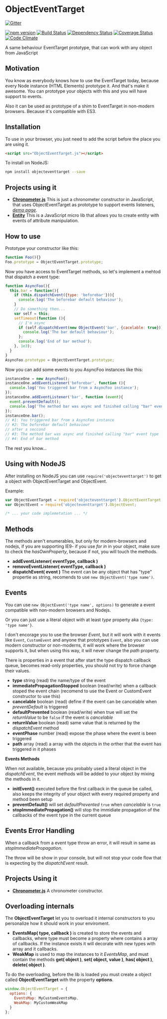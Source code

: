ObjectEventTarget
=================

[![Gitter](https://badges.gitter.im/Join%20Chat.svg)](https://gitter.im/gartz/ObjectEventTarget?utm_source=badge&utm_medium=badge&utm_campaign=pr-badge&utm_content=badge)

[![npm version](https://badge.fury.io/js/objecteventtarget.svg)](http://badge.fury.io/js/objecteventtarget)
[![Build Status](https://travis-ci.org/gartz/ObjectEventTarget.svg?branch=master)](https://travis-ci.org/gartz/ObjectEventTarget)
[![Dependency Status](https://gemnasium.com/gartz/ObjectEventTarget.svg)](https://gemnasium.com/gartz/ObjectEventTarget)
[![Coverage Status](https://coveralls.io/repos/github/gartz/ObjectEventTarget/badge.svg?branch=master)](https://coveralls.io/github/gartz/ObjectEventTarget?branch=master)
[![Code Climate](https://codeclimate.com/github/gartz/ObjectEventTarget/badges/gpa.svg)](https://codeclimate.com/github/gartz/ObjectEventTarget)

A same behaviour EventTarget prototype, that can work with any object from JavaScript

Motivation
----------

You know as everybody knows how to use the EventTarget today, because every Node instance (HTML Elements) prototype it. And that's make it awesome. You can prototype your objects with this and you will have support to events.

Also it can be used as prototype of a shim to EventTarget in non-modern browsers. Because it's compatible with ES3.

Installation
------------

To use in your browser, you just need to add the script before the place you are using it.
```HTML
<script src="ObjectEventTarget.js"></script>
```

To install on NodeJS:
```bash
npm install objecteventtarget --save
```

Projects using it
-----------------

* [**Chronometer.js**](https://github.com/gartz/chronometer.js) This is just a chronometer constructor in JavaScript, that uses ObjectEventTarget as prototype to support events listeners, [*demo page*](http://gartz.github.io/chronometer.js/).
* [**Entity**](https://github.com/gartz/Entity) This is a JavaScript micro lib that allows you to create entity with events of attribute manipulation.

How to use
----------

Prototype your constructor like this:

```Javascript
function Foo(){}
Foo.prototype = ObjectEventTarget.prototype;
```

Now you have access to EventTarget methods, so let's implement a mehtod that dispatch a event type:

```Javascript
function AsyncFoo(){
  this.bar = function(){
    if (this.dispatchEvent({type: 'beforebar'})){
      console.log('The beforebar default behaviour');
    }
    // Do something then...
    var self = this;
    setTimeout(function (){
      // I'm async
      if (self.dispatchEvent(new ObjectEvent('bar', {cacelable: true})){
        console.log('The bar default behaviour');
      };
      console.log('End of bar method');
    }, 1e3);
  }
}
AsyncFoo.prototype = ObjectEventTarget.prototype;
```

Now you can add some events to you AsyncFoo instances like this:

```Javascript
instanceOne = new AsyncFoo();
instanceOne.addEventListener('beforebar', function (){
  console.log('You triggered bar from a AsyncFoo instance');
});
instanceOne.addEventListener('bar', function (event){
  event.preventDefault();
  console.log('The method bar was async and finished calling "bar" event type');
});
instanceOne.bar();
// #1: You triggered bar from a AsyncFoo instance
// #2: The beforebar default behaviour
// after a seccond
// #3: The method bar was async and finished calling "bar" event type
// #4: End of bar method
```

The rest you know...

Using with NodeJS
-----------------

After installing on NodeJS you can use `require('objecteventtarget')` to get a object with ObjectEventTarget and ObjectEvent.

Example:
```Javascript
var ObjectEventTarget = require('objecteventtarget').ObjectEventTarget;
var ObjectEvent = require('objecteventtarget').ObjectEvent;

/* ... your code implemetation ... */
```

Methods
-------

The methods aren't enumerables, but only for modern-browsers and nodejs, if you are supporting IE9- if you use *for in* in your object, make sure to check the *hasOwnProperty*, because if not, you will touch the methods.

* **addEventListener( eventType, callback )**
* **removeEventListener( eventType, callback )**
* **dispatchEvent( event )** The event can be any object that has "type" propertie as string, recomends to use `new ObjectEvent('type name')`.

Events
------

You can use `new ObjectEvent('type name', options)` to generate a event compatible with non-modern browsers and Nodejs.

Or you can just use a literal object with at least *type* property aka `{type: 'type name'}`.

I don't encorage you to use the browser *Event*, but it will work with it events like `Event`, `CustomEvent` and anyone that prototypes `Event`, also you can use modern constructor or non-moderns, it will work where the browser supports it, but when using this way, it will never change the *path* property.

There is properties in a event that after start the type dispatch callback queue, becomes read-only properties, you should not try to force change their values.

* **type** string (read) the name/type of the event
* **immediatePropagationStopped** boolean (read/write) when a callback stoped the event chain (recomend to use the Event or CustomEvent constructor to use this)
* **cancelable** boolean (read) define if the event can be cancelable when *preventDefault* is triggered
* **defaultPrevented** boolean (read/write) when true will set the *returnValue* to be `false` if the event is *cancelable*
* **returnValue** boolean (read) same value that is returned by the *dispatchEvent* method
* **eventPhase** number (read) expose the phase where the event is been triggered
* **path** array (read) a array with the objects in the orther that the event has triggered in it phases

**Events Methods**

When not available, because you probably used a literal object in the *dispatchEvent*, the event methods will be added to your object by mixing the methods in it.

* **initEvent()** executed before the first callback in the queue be called, also keeps the integrity of your object with every required property and method been setup
* **preventDefault()** will set *defaultPrevented* `true` when *cancelable* is `true`
* **stopImmediatePropagation()** will stop the immidiate propagation of the callbacks of the event type in the current queue

Events Error Handling
---------------------

When a callback from a event type throw an error, it will result in same as *stopImmediatePropagation*.

The throw will be show in your console, but will not stop your code flow that is expecting by the *dispatchEvent* result.

Projects Using it
-----------------

* [**Chronometer.js**](http://gartz.github.io/chronometer.js/) A chronometer constructor.

Overloading internals
---------------------

The **ObjectEventTarget** let you to overload it internal constructors to you personalize how it should work in your enviroment.

* **EventsMap( type, callback )** is created to store the events and callbacks, where type must become a property where contains a array of callbacks. If the instance exists it will decorate with new types with array and it callbacks.
* **WeakMap** is used to map the instances to it *EventsMap*, and must contain the methods **get( object )**, **set( object, value )**, **has( object )**, **delete( object )**.

To do the overloading, before the lib is loaded you must create a object called **ObjectEventTarget** with the property **options**.

```Javascript
window.ObjectEventTarget = {
  options: {
    EventsMap: MyCustomEventsMap,
    WeakMap: MyCustomWeakMap
  }
};
```
